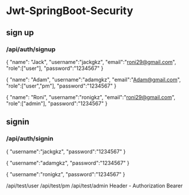 # Jwt-SpringBoot-Security
## sign up
### /api/auth/signup
{
"name": "Jack",
"username":"jackgkz",
"email":"roni29@gmail.com",
"role":["user"],
"password":"1234567"
}

{
"name": "Adam",
"username":"adamgkz",
"email":"Adam@gmail.com",
"role":["user","pm"],
"password":"1234567"
}

{
"name": "Roni",
"username":"ronigkz",
"email":"roni29@gmail.com",
"role":["admin"],
"password":"1234567"
}

## signin
### /api/auth/signin
{
"username":"jackgkz",
"password":"1234567"
}

{
"username":"adamgkz",
"password":"1234567"
}

{
"username":"ronigkz",
"password":"1234567"
}

/api/test/user
/api/test/pm
/api/test/admin
Header - Authorization Bearer

